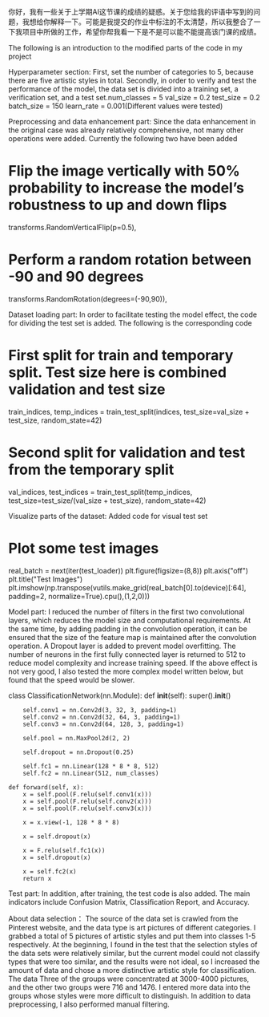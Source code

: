 你好，我有一些关于上学期AI这节课的成绩的疑惑。关于您给我的评语中写到的问题，我想给你解释一下。可能是我提交的作业中标注的不太清楚，所以我整合了一下我项目中所做的工作，希望你帮我看一下是不是可以能不能提高该门课的成绩。

The following is an introduction to the modified parts of the code in my project

Hyperparameter section:
First, set the number of categories to 5, because there are five artistic styles in total. Secondly, in order to verify and test the performance of the model, the data set is divided into a training set, a verification set, and a test set.num_classes = 5
val_size = 0.2
test_size = 0.2
batch_size = 150
learn_rate = 0.001(Different values were tested)

Preprocessing and data enhancement part:
Since the data enhancement in the original case was already relatively comprehensive, not many other operations were added.
Currently the following two have been added
# Flip the image vertically with 50% probability to increase the model’s robustness to up and down flips
transforms.RandomVerticalFlip(p=0.5),
# Perform a random rotation between -90 and 90 degrees
transforms.RandomRotation(degrees=(-90,90)),

Dataset loading part:
In order to facilitate testing the model effect, the code for dividing the test set is added.
The following is the corresponding code
# First split for train and temporary split. Test size here is combined validation and test size
train_indices, temp_indices = train_test_split(indices, test_size=val_size + test_size, random_state=42)

# Second split for validation and test from the temporary split
val_indices, test_indices = train_test_split(temp_indices, test_size=test_size/(val_size + test_size), random_state=42)

Visualize parts of the dataset:
Added code for visual test set
# Plot some test images
real_batch = next(iter(test_loader))
plt.figure(figsize=(8,8))
plt.axis("off")
plt.title("Test Images")
plt.imshow(np.transpose(vutils.make_grid(real_batch[0].to(device)[:64], padding=2, normalize=True).cpu(),(1,2,0)))

Model part:
I reduced the number of filters in the first two convolutional layers, which reduces the model size and computational requirements. At the same time, by adding padding in the convolution operation, it can be ensured that the size of the feature map is maintained after the convolution operation. A Dropout layer is added to prevent model overfitting. The number of neurons in the first fully connected layer is returned to 512 to reduce model complexity and increase training speed. If the above effect is not very good, I also tested the more complex model written below, but found that the speed would be slower.

class ClassificationNetwork(nn.Module):
    def __init__(self):
        super().__init__()

        self.conv1 = nn.Conv2d(3, 32, 3, padding=1)
        self.conv2 = nn.Conv2d(32, 64, 3, padding=1)
        self.conv3 = nn.Conv2d(64, 128, 3, padding=1)

        self.pool = nn.MaxPool2d(2, 2)

        self.dropout = nn.Dropout(0.25)

        self.fc1 = nn.Linear(128 * 8 * 8, 512)
        self.fc2 = nn.Linear(512, num_classes)

    def forward(self, x):
        x = self.pool(F.relu(self.conv1(x)))
        x = self.pool(F.relu(self.conv2(x)))
        x = self.pool(F.relu(self.conv3(x)))

        x = x.view(-1, 128 * 8 * 8)

        x = self.dropout(x)

        x = F.relu(self.fc1(x))
        x = self.dropout(x)

        x = self.fc2(x)
        return x   

Test part:
In addition, after training, the test code is also added. The main indicators include Confusion Matrix, Classification Report, and Accuracy.


About data selection： 
The source of the data set is crawled from the Pinterest website, and the data type is art pictures of different categories. I grabbed a total of 5 pictures of artistic styles and put them into classes 1-5 respectively. At the beginning, 
I found in the test that the selection styles of the data sets were relatively similar, but the current model could not classify types that were too similar, and the results were not ideal, so I increased the amount of data and chose a more distinctive artistic style for classification. 
The data Three of the groups were concentrated at 3000-4000 pictures, and the other two groups were 716 and 1476. I entered more data into the groups whose styles were more difficult to distinguish. In addition to data preprocessing, I also performed manual filtering.
